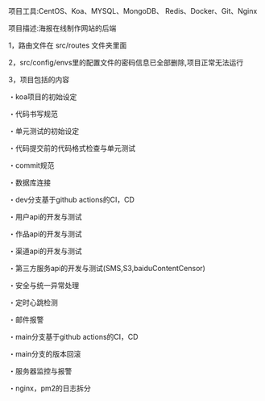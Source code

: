 项目工具:CentOS、Koa、MYSQL、MongoDB、 Redis、Docker、Git、Nginx

项目描述:海报在线制作网站的后端

1，路由文件在 src/routes 文件夹里面

2，src/config/envs里的配置文件的密码信息已全部删除,项目正常无法运行

3，项目包括的内容


・koa项目的初始设定

・代码书写规范

・单元测试的初始设定

・代码提交前的代码格式检查与单元测试

・commit规范

・数据库连接

・dev分支基于github actions的CI，CD

・用户api的开发与测试

・作品api的开发与测试

・渠道api的开发与测试

・第三方服务api的开发与测试(SMS,S3,baiduContentCensor)

・安全与统一异常处理

・定时心跳检测

・邮件报警

・main分支基于github actions的CI，CD

・main分支的版本回滚

・服务器监控与报警

・nginx，pm2的日志拆分

